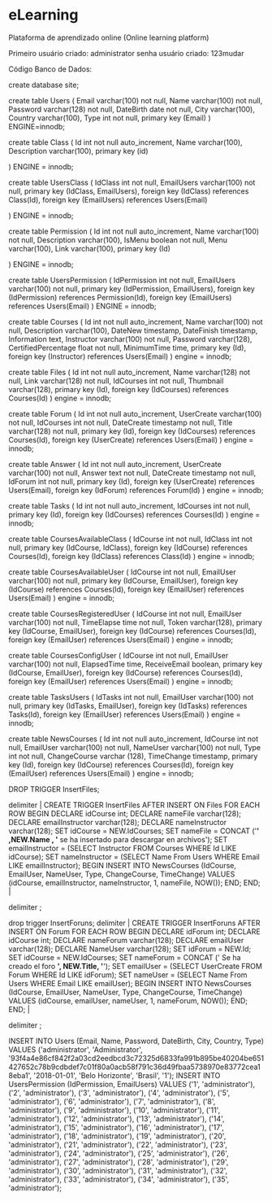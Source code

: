 # eLearning
Plataforma de aprendizado online (Online learning platform)

Primeiro usuário criado: administrator
senha usuário criado: 123mudar

Código Banco de Dados:

create database site;


create table Users (
	Email varchar(100) not null,
    Name varchar(100) not null,
    Password varchar(128) not null,
    DateBirth date not null,
    City varchar(100),
    Country varchar(100),
    Type int not null,
    primary key (Email)
) ENGINE=innodb; 


create table Class (
	Id int not null auto_increment,
    Name varchar(100),
	Description varchar(100),
    primary key (id)

) ENGINE = innodb;

create table UsersClass (
	IdClass int not null,
    EmailUsers varchar(100) not null,
    primary key (IdClass, EmailUsers),
    foreign key (IdClass) references Class(Id),
    foreign key (EmailUsers) references Users(Email)
    
) ENGINE = innodb;

create table Permission (
	Id int not null auto_increment,
    Name varchar(100) not null,
    Description varchar(100),
    IsMenu boolean not null,
    Menu varchar(100),
    Link varchar(100),
    primary key (Id)
    
) ENGINE = innodb;

create table UsersPermission (
	IdPermission int not null,
    EmailUsers varchar(100) not null,
    primary key (IdPermission, EmailUsers),
    foreign key (IdPermission) references Permission(Id),
    foreign key (EmailUsers) references Users(Email)
) ENGINE = innodb;

create table Courses (
	Id int not null auto_increment,
    Name varchar(100) not null,
    Description varchar(100),
    DateNew timestamp,
    DateFinish timestamp,
    Information text,
    Instructor varchar(100) not null,
    Password varchar(128),
    CertifiedPercentage float not null,
    MinimumTime time,
    primary key (Id),
    foreign key (Instructor) references Users(Email)
) engine = innodb;

create table Files (
	Id int not null auto_increment,
    Name varchar(128) not null,
    Link varchar(128) not null,
	IdCourses int not null,
    Thumbnail varchar(128),
    primary key (Id),
    foreign key (IdCourses) references Courses(Id)
) engine = innodb;


create table Forum (
	Id int not null auto_increment,
    UserCreate varchar(100) not null,
    IdCourses int not null,
    DateCreate timestamp not null,
    Title varchar(128) not null,
    primary key (Id),
    foreign key (IdCourses) references Courses(Id),
    foreign key (UserCreate) references Users(Email)
) engine = innodb;

create table Answer (
	Id int not null auto_increment,
    UserCreate varchar(100) not null,
    Answer text not null,
    DateCreate timestamp not null,
    IdForum int not null,
    primary key (Id),
    foreign key (UserCreate) references Users(Email),
    foreign key (IdForum) references Forum(Id)
) engine = innodb;

create table Tasks (
	Id int not null auto_increment,
    IdCourses int not null,
    primary key (Id),
    foreign key (IdCourses) references Courses(Id)
) engine = innodb;

create table CoursesAvailableClass (
	IdCourse int not null,
    IdClass int not null,
    primary key (IdCourse, IdClass),
    foreign key (IdCourse) references Courses(Id),
    foreign key (IdClass) references Class(Id)
) engine = innodb;

create table CoursesAvailableUser (
	IdCourse int not null,
    EmailUser varchar(100) not null,
    primary key (IdCourse, EmailUser),
    foreign key (IdCourse) references Courses(Id),
    foreign key (EmailUser) references Users(Email)
) engine = innodb;

create table CoursesRegisteredUser (
	IdCourse int not null,
    EmailUser varchar(100) not null,
    TimeElapse time not null,
    Token varchar(128),
    primary key (IdCourse, EmailUser),
    foreign key (IdCourse) references Courses(Id),
    foreign key (EmailUser) references Users(Email)
) engine = innodb;

create table CoursesConfigUser (
	IdCourse int not null,
    EmailUser varchar(100) not null,
    ElapsedTime time,
    ReceiveEmail boolean,
    primary key (IdCourse, EmailUser),
    foreign key (IdCourse) references Courses(Id),
    foreign key (EmailUser) references Users(Email)
) engine = innodb;

create table TasksUsers (
	IdTasks int not null,
    EmailUser varchar(100) not null,
    primary key (IdTasks, EmailUser),
    foreign key (IdTasks) references Tasks(Id),
    foreign key (EmailUser) references Users(Email)
) engine = innodb;

create table NewsCourses (
	Id int not null auto_increment,
	IdCourse int not null,
    EmailUser varchar(100) not null,
    NameUser varchar(100) not null,
    Type int not null,
    ChangeCourse varchar (128),
    TimeChange timestamp,
    primary key (Id),
    foreign key (IdCourse) references Courses(Id),
    foreign key (EmailUser) references Users(Email)
) engine = innodb;

DROP TRIGGER InsertFiles;

delimiter |
CREATE TRIGGER InsertFiles AFTER INSERT ON Files
FOR EACH ROW
BEGIN
	DECLARE idCourse int;
    DECLARE nameFile varchar(128);
    DECLARE emailInstructor varchar(128);
    DECLARE nameInstructor varchar(128);
    SET idCourse = NEW.IdCourses;
	SET nameFile = CONCAT ('<strong>' ,NEW.Name , '</strong> se ha insertado para descargar en archivos');
    SET emailInstructor = (SELECT Instructor FROM Courses WHERE Id LIKE idCourse);
    SET nameInstructor = (SELECT Name From Users WHERE Email LIKE emailInstructor);
    BEGIN
		INSERT INTO NewsCourses (IdCourse, EmailUser, NameUser, Type, ChangeCourse, TimeChange) VALUES (idCourse, emailInstructor, nameInstructor, 1, nameFile, NOW());
	END;
END;
|

delimiter ;

drop trigger InsertForuns;
delimiter |
CREATE TRIGGER InsertForuns AFTER INSERT ON Forum
FOR EACH ROW
BEGIN
	DECLARE idForum int;
    DECLARE idCourse int;
    DECLARE nameForum varchar(128);
    DECLARE emailUser varchar(128);
    DECLARE NameUser varchar(128);
    SET idForum = NEW.Id;
    SET idCourse = NEW.IdCourses;
	SET nameForum = CONCAT (' Se ha creado el foro <strong>', NEW.Title, '</strong>');
    SET emailUser = (SELECT UserCreate FROM Forum WHERE Id LIKE idForum);
    SET nameUser = (SELECT Name From Users WHERE Email LIKE emailUser);
    BEGIN
		INSERT INTO NewsCourses (IdCourse, EmailUser, NameUser, Type, ChangeCourse, TimeChange) VALUES (idCourse, emailUser, nameUser, 1, nameForum, NOW());
	END;
END;
|

delimiter ;

INSERT INTO Users (Email, Name, Password, DateBirth, City, Country, Type) VALUES ('administrator', 'Administrator', '93f4a4e86cf842f2a03cd2eedbcd3c72325d6833fa991b895be40204be651427652c78b9cdbdef7c01f80a0acb58f791c36d49fbaa5738970e83772cea18eba1', '2018-01-01', 'Belo Horizonte', 'Brasil', '1');
INSERT INTO UsersPermission (IdPermission, EmailUsers) VALUES ('1', 'administrator'), ('2', 'administrator'), ('3', 'administrator'), ('4', 'administrator'), ('5', 'administrator'), ('6', 'administrator'), ('7', 'administrator'), ('8', 'administrator'), ('9', 'administrator'), ('10', 'administrator'), ('11', 'administrator'), ('12', 'administrator'), ('13', 'administrator'), ('14', 'administrator'), ('15', 'administrator'), ('16', 'administrator'), ('17', 'administrator'), ('18', 'administrator'), ('19', 'administrator'), ('20', 'administrator'), ('21', 'administrator'), ('22', 'administrator'), ('23', 'administrator'), ('24', 'administrator'), ('25', 'administrator'), ('26', 'administrator'), ('27', 'administrator'), ('28', 'administrator'), ('29', 'administrator'), ('30', 'administrator'), ('31', 'administrator'), ('32', 'administrator'), ('33', 'administrator'), ('34', 'administrator'), ('35', 'administrator');

